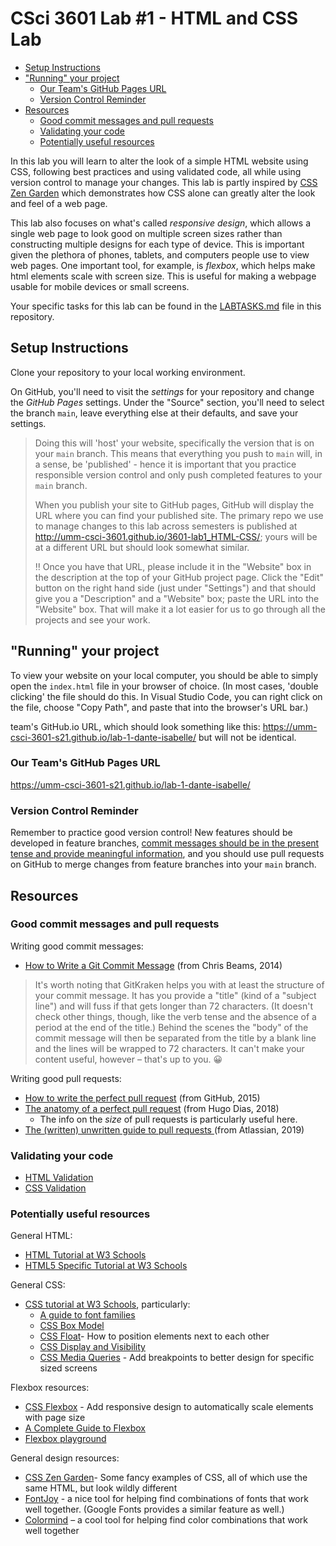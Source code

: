 # CSci 3601 Lab #1 - HTML and CSS Lab <!-- omit in toc -->

- [Setup Instructions](#setup-instructions)
- ["Running" your project](#running-your-project)
  - [Our Team's GitHub Pages URL](#our-teams-github-pages-url)
  - [Version Control Reminder](#version-control-reminder)
- [Resources](#resources)
  - [Good commit messages and pull requests](#good-commit-messages-and-pull-requests)
  - [Validating your code](#validating-your-code)
  - [Potentially useful resources](#potentially-useful-resources)

In this lab you will learn to alter the look of a simple HTML website using CSS,
following best practices and using validated code, all while using version control
to manage your changes. This lab is partly inspired by
[CSS Zen Garden](http://www.csszengarden.com/) which demonstrates
how CSS alone can greatly alter the
look and feel of a web page.

This lab also focuses on what's called _responsive design_, which allows
a single web page to look good on multiple screen sizes rather than
constructing multiple designs for each type of device. This is important
given the plethora of phones, tablets, and computers people use to
view web pages. One important tool, for example, is _flexbox_, which
helps make html elements scale
with screen size. This is useful for making a webpage usable for mobile devices
or small screens.

Your specific tasks for this lab can be found in the [LABTASKS.md](LABTASKS.md)
file in this repository.

## Setup Instructions

Clone your repository to your local working environment.

On GitHub, you'll need to visit the *settings* for your repository and change
the *GitHub Pages* settings. Under the "Source" section, you'll need to select
the branch `main`, leave everything else at their defaults, and save your settings.

> Doing this will 'host' your website, specifically the version that is on
> your `main` branch. This means that everything you push to `main`
> will, in a sense, be 'published' - hence it is important that you practice
> responsible version control and only push completed features to your `main`
> branch.
>
> When you publish your site to GitHub pages, GitHub will display the URL
> where you can find your published site. The primary repo we use to manage
> changes to this lab across semesters is published
> at <http://umm-csci-3601.github.io/3601-lab1_HTML-CSS/>;
> yours will be at a different URL but should look somewhat similar.
>
> :bangbang: Once you have that URL, please include it in the "Website" box in the
> description at the top of your GitHub project page. Click the "Edit" button on the
> right hand side (just under "Settings") and that should give you a "Description" and
> a "Website" box; paste the URL into the "Website" box. That will make it a lot easier
> for us to go through all the projects and see your work.

## "Running" your project

To view your website on your local computer,
you should be able to simply open the `index.html` file in your
browser of choice. (In most cases, 'double clicking' the file should do this. In Visual Studio Code,
you can right click on the file, choose "Copy Path", and paste that into the browser's URL bar.)

team's GitHub.io URL, which should look something like
this: <https://umm-csci-3601-s21.github.io/lab-1-dante-isabelle/> but will not be identical.

### Our Team's GitHub Pages URL

<https://umm-csci-3601-s21.github.io/lab-1-dante-isabelle/>

### Version Control Reminder

Remember to practice good version control! New features should be developed in
feature branches, [commit messages should be in the present tense and provide
meaningful information](http://chris.beams.io/posts/git-commit/),
and you should use pull requests on GitHub to merge
changes from feature branches into your `main` branch.

## Resources

### Good commit messages and pull requests

Writing good commit messages:

- [How to Write a Git Commit Message](https://chris.beams.io/posts/git-commit/) (from Chris Beams, 2014)

> It's worth noting that GitKraken helps you with at least the structure of your commit
> message. It has you provide a "title" (kind of a "subject line") and will fuss
> if that gets longer than 72 characters. (It doesn't check other things, though,
> like the verb tense and the absence of a period at the end of the title.) Behind
> the scenes the "body" of the commit message will then be separated from the title
> by a blank line and the lines will be wrapped to 72 characters. It can't make your
> content useful, however – that's up to you. :grinning:

Writing good pull requests:

- [How to write the perfect pull request](https://github.blog/2015-01-21-how-to-write-the-perfect-pull-request/) (from GitHub, 2015)
- [The anatomy of a perfect pull request](https://medium.com/@hugooodias/the-anatomy-of-a-perfect-pull-request-567382bb6067) (from Hugo Dias, 2018)
  - The info on the _size_ of pull requests is particularly useful here.
- [The (written) unwritten guide to pull requests
](https://www.atlassian.com/blog/git/written-unwritten-guide-pull-requests) (from Atlassian, 2019)

### Validating your code

- [HTML Validation](http://validator.w3.org/)
- [CSS Validation](http://jigsaw.w3.org/css-validator/)

### Potentially useful resources

General HTML:

- [HTML Tutorial at W3 Schools](http://www.w3schools.com/html/default.asp)
- [HTML5 Specific Tutorial at W3 Schools](http://www.w3schools.com/html/html5_intro.asp)

General CSS:

- [CSS tutorial at W3 Schools](http://www.w3schools.com/css/default.asp), particularly:
  - [A guide to font families](http://www.w3schools.com/cssref/css_websafe_fonts.asp)
  - [CSS Box Model](http://www.w3schools.com/css/css_boxmodel.asp)
  - [CSS Float](http://www.w3schools.com/css/css_float.asp)- How to position elements next to each other
  - [CSS Display and Visibility](http://www.w3schools.com/css/css_display_visibility.asp)
  - [CSS Media Queries](https://www.w3schools.com/css/css3_mediaqueries.asp) - Add breakpoints to better design for specific sized screens

Flexbox resources:

- [CSS Flexbox](https://www.w3schools.com/css/css3_flexbox.asp) - Add responsive design to automatically scale elements with page size
- [A Complete Guide to Flexbox](https://css-tricks.com/snippets/css/a-guide-to-flexbox/)
- [Flexbox playground](https://demos.scotch.io/visual-guide-to-css3-flexbox-flexbox-playground/demos/)

General design resources:

- [CSS Zen Garden](http://www.csszengarden.com/)- Some fancy examples of CSS, all of which use the same HTML, but look wildly different
- [FontJoy](https://fontjoy.com/) - a nice tool for helping find combinations of fonts that work well together. (Google Fonts provides a similar feature as well.)
- [Colormind](http://colormind.io) – a cool tool for helping find color combinations that work well together
